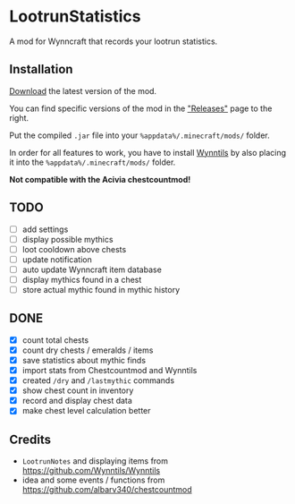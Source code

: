 # LootrunStatistics

A mod for Wynncraft that records your lootrun statistics.

## Installation

[Download](https://github.com/McPlayHD/LootrunStatistics/releases/download/beta-v0.4/lootrunstatistics-0.4.jar) the latest version of the mod. 

You can find specific versions of the mod in the ["Releases"](https://github.com/McPlayHD/LootrunStatistics/releases) page to the right.

Put the compiled `.jar` file into your `%appdata%/.minecraft/mods/` folder.

In order for all features to work, you have to install [Wynntils](https://wynntils.com/) by also placing it into the `%appdata%/.minecraft/mods/` folder.

**Not compatible with the Acivia chestcountmod!**

## TODO

- [ ] add settings
- [ ] display possible mythics
- [ ] loot cooldown above chests
- [ ] update notification
- [ ] auto update Wynncraft item database
- [ ] display mythics found in a chest
- [ ] store actual mythic found in mythic history

## DONE

- [x] count total chests
- [x] count dry chests / emeralds / items
- [x] save statistics about mythic finds
- [x] import stats from Chestcountmod and Wynntils
- [x] created `/dry` and `/lastmythic` commands
- [x] show chest count in inventory
- [x] record and display chest data
- [x] make chest level calculation better

## Credits
- `LootrunNotes` and displaying items from https://github.com/Wynntils/Wynntils
- idea and some events / functions from https://github.com/albarv340/chestcountmod
